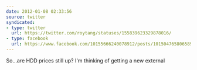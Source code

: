 ```yaml
---
date: 2012-01-08 02:33:56
source: twitter
syndicated:
- type: twitter
  url: https://twitter.com/roytang/statuses/155839623329878016/
- type: facebook
  url: https://www.facebook.com/10155666240078912/posts/10150476580658912
---
```


So...are HDD prices still up? I'm thinking of getting a new external